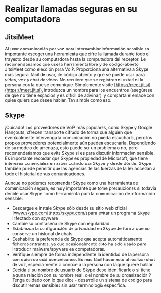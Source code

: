 [Title]: # (Realizar llamadas seguras en su computadora)
[Difficulty]: # (Principiante)
[Order]: # (3)

# Realizar llamadas seguras en su computadora

## JitsiMeet

Al usar comunicación por voz para intercambiar información sensible es importante escoger una herramienta que cifre la llamada durante todo el trayecto desde su computadora hasta la computadora del receptor. Le recomendaríamos que use la herramienta libre y de código-abierto JitsiMeet como elección para VoIP. Proporciona una alternativa a Skype más segura, fácil de usar, de código abierto y que se puede usar para vídeo, voz y chat de vídeo. No requiere que se registren ni usted ni la persona con la que se comunique. Simplemente visite [https://meet.jit.si](https://meet.jit.si), introduzca un nombre para los encuentros (asegúrese de que no tiene espacios y es difícil de adivinar), y comparta el enlace con quien quiera que desee hablar. Tan simple como eso.

## Skype

¡Cuidado! Los proveedores de VoIP más populares, como Skype y Google Hangouts, ofrecen transporte cifrado de forma que alguien que eventualmente intervenga la comunicación no pueda escucharla, pero los propios proveedores potencialmente aún pueden escucharla. Dependiendo de su modelo de amenaza, esto puede ser un problema o no, pero recomendaríamos que evite Skype si es para discutir información sensible. Es importante recordar que Skype es propiedad de Microsoft, que tiene intereses comerciales en saber cuándo usa Skype y desde dónde. Skype también puede permitir que las agencias de las fuerzas de la ley accedan a todo el historial de sus comunicaciones.

Aunque no podemos recomendar Skype como una herramienta de comunicación segura, es muy importante que tome precauciones si todavía decide usar Skype como herramienta para la comunicación de información sensible:

*   Descargue e instale Skype sólo desde su sitio web oficial [www.skype.com](http://skype.com/) para evitar un programa Skype infectado con spyware
*   Cambie su contraseña de Skype con regularidad.
*   Establezca la configuración de privacidad en Skype de forma que no conserve un historial de chats.
*   Deshabilite la preferencia de Skype que acepta automáticamente ficheros entrantes, ya que ocasionalmente esto ha sido usado para introducir malware/spyware en computadoras.
*   Verifique siempre de forma independiente la identidad de la persona con quien se está comunicando. Es más fácil hacer esto al realizar chat de voz, especialmente si conoce a la persona con la que quiere hablar.
*   Decida si su nombre de usuario de Skype debe identificarle o si tiene alguna relación con su nombre real, o el nombre de su organización
    ? Tenga cuidado con lo que dice - desarrolle un sistema de código para discutir temas sensibles sin usar terminología específica.